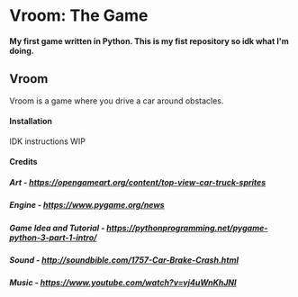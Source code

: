 # Vroom: The Game
#### My first game written in Python. This is my fist repository so idk what I'm doing.

## Vroom
Vroom is a game where you drive a car around obstacles.

#### Installation

IDK instructions WIP

#### Credits
##### Art - https://opengameart.org/content/top-view-car-truck-sprites
##### Engine - https://www.pygame.org/news
##### Game Idea and Tutorial - https://pythonprogramming.net/pygame-python-3-part-1-intro/
##### Sound - http://soundbible.com/1757-Car-Brake-Crash.html
##### Music - https://www.youtube.com/watch?v=vj4uWnKhJNI
